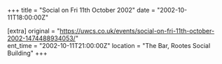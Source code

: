+++
title = "Social on Fri 11th October 2002"
date = "2002-10-11T18:00:00Z"

[extra]
original = "https://uwcs.co.uk/events/social-on-fri-11th-october-2002-1474488934053/"    
ent_time = "2002-10-11T21:00:00Z"
location = "The Bar, Rootes Social Building"
+++



